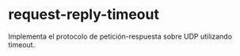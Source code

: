 # request-reply-timeout
Implementa el protocolo de petición-respuesta sobre UDP utilizando timeout.
